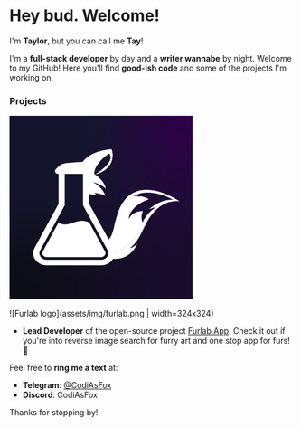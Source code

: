 # Hey bud. Welcome!

I'm **Taylor**, but you can call me **Tay**!

I'm a **full-stack developer** by day and a **writer wannabe** by night. Welcome to my GitHub! Here you'll find **good-ish code** and some of the projects I'm working on.

### Projects
<img src="assets/img/furlab.png" width="324" height="324">

![Furlab logo](assets/img/furlab.png | width=324x324)

- **Lead Developer** of the open-source project [Furlab App](https://github.com/CodiAsFox/furlab/). Check it out if you're into reverse image search for furry art and one stop app for furs! 🐾

Feel free to **ring me a text** at:
- **Telegram**: [@CodiAsFox](https://t.me/CodiAsFox)
- **Discord**: CodiAsFox

Thanks for stopping by!
